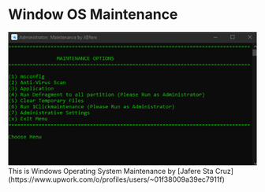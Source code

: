 # Window OS Maintenance

<img src="image/logo.png">
This is Windows Operating System Maintenance
by [Jafere Sta Cruz](https://www.upwork.com/o/profiles/users/~01f38009a39ec7911f)
